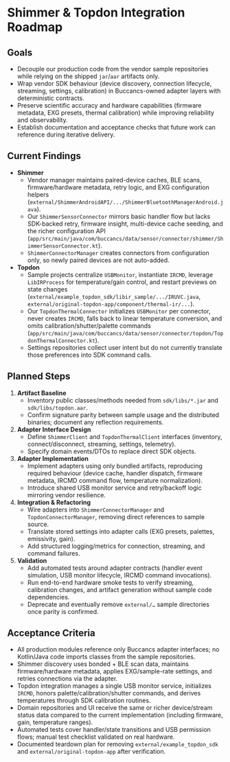 # Shimmer & Topdon Integration Roadmap

## Goals
- Decouple our production code from the vendor sample repositories while relying on the shipped `jar`/`aar` artifacts only.
- Wrap vendor SDK behaviour (device discovery, connection lifecycle, streaming, settings, calibration) in Buccancs-owned adapter layers with deterministic contracts.
- Preserve scientific accuracy and hardware capabilities (firmware metadata, EXG presets, thermal calibration) while improving reliability and observability.
- Establish documentation and acceptance checks that future work can reference during iterative delivery.

## Current Findings
- **Shimmer**  
  - Vendor manager maintains paired-device caches, BLE scans, firmware/hardware metadata, retry logic, and EXG configuration helpers (`external/ShimmerAndroidAPI/.../ShimmerBluetoothManagerAndroid.java`).  
  - Our `ShimmerSensorConnector` mirrors basic handler flow but lacks SDK-backed retry, firmware insight, multi-device cache seeding, and the richer configuration API (`app/src/main/java/com/buccancs/data/sensor/connector/shimmer/ShimmerSensorConnector.kt`).  
  - `ShimmerConnectorManager` creates connectors from configuration only, so newly paired devices are not auto-added.
- **Topdon**  
  - Sample projects centralize `USBMonitor`, instantiate `IRCMD`, leverage `LibIRProcess` for temperature/gain control, and restart previews on state changes (`external/example_topdon_sdk/libir_sample/.../IRUVC.java`, `external/original-topdon-app/component/thermal-ir/...`).  
  - Our `TopdonThermalConnector` initializes `USBMonitor` per connector, never creates `IRCMD`, falls back to linear temperature conversion, and omits calibration/shutter/palette commands (`app/src/main/java/com/buccancs/data/sensor/connector/topdon/TopdonThermalConnector.kt`).  
  - Settings repositories collect user intent but do not currently translate those preferences into SDK command calls.

## Planned Steps
1. **Artifact Baseline**
   - Inventory public classes/methods needed from `sdk/libs/*.jar` and `sdk/libs/topdon.aar`.  
   - Confirm signature parity between sample usage and the distributed binaries; document any reflection requirements.
2. **Adapter Interface Design**
   - Define `ShimmerClient` and `TopdonThermalClient` interfaces (inventory, connect/disconnect, streaming, settings, telemetry).  
   - Specify domain events/DTOs to replace direct SDK objects.
3. **Adapter Implementation**
   - Implement adapters using only bundled artifacts, reproducing required behaviour (device cache, handler dispatch, firmware metadata, IRCMD command flow, temperature normalization).  
   - Introduce shared USB monitor service and retry/backoff logic mirroring vendor resilience.
4. **Integration & Refactoring**
   - Wire adapters into `ShimmerConnectorManager` and `TopdonConnectorManager`, removing direct references to sample source.  
   - Translate stored settings into adapter calls (EXG presets, palettes, emissivity, gain).  
   - Add structured logging/metrics for connection, streaming, and command failures.
5. **Validation**
   - Add automated tests around adapter contracts (handler event simulation, USB monitor lifecycle, IRCMD command invocations).  
   - Run end-to-end hardware smoke tests to verify streaming, calibration changes, and artifact generation without sample code dependencies.  
   - Deprecate and eventually remove `external/…` sample directories once parity is confirmed.

## Acceptance Criteria
- All production modules reference only Buccancs adapter interfaces; no Kotlin/Java code imports classes from the sample repositories.
- Shimmer discovery uses bonded + BLE scan data, maintains firmware/hardware metadata, applies EXG/sample-rate settings, and retries connections via the adapter.
- Topdon integration manages a single USB monitor service, initializes `IRCMD`, honors palette/calibration/shutter commands, and derives temperatures through SDK calibration routines.
- Domain repositories and UI receive the same or richer device/stream status data compared to the current implementation (including firmware, gain, temperature ranges).
- Automated tests cover handler/state transitions and USB permission flows; manual test checklist validated on real hardware.
- Documented teardown plan for removing `external/example_topdon_sdk` and `external/original-topdon-app` after verification.
